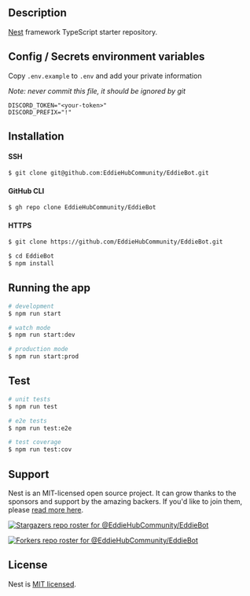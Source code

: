 ## Description

[Nest](https://github.com/nestjs/nest) framework TypeScript starter repository.

## Config / Secrets environment variables

Copy `.env.example` to `.env` and add your private information

*Note: never commit this file, it should be ignored by git*

```
DISCORD_TOKEN="<your-token>"
DISCORD_PREFIX="!"
```

## Installation

#### SSH

```bash
$ git clone git@github.com:EddieHubCommunity/EddieBot.git
```

#### GitHub CLI

```bash
$ gh repo clone EddieHubCommunity/EddieBot
```

#### HTTPS

```bash
$ git clone https://github.com/EddieHubCommunity/EddieBot.git
```


```bash
$ cd EddieBot
$ npm install
```

## Running the app

```bash
# development
$ npm run start

# watch mode
$ npm run start:dev

# production mode
$ npm run start:prod
```

## Test

```bash
# unit tests
$ npm run test

# e2e tests
$ npm run test:e2e

# test coverage
$ npm run test:cov
```

## Support

Nest is an MIT-licensed open source project. It can grow thanks to the sponsors and support by the amazing backers. If you'd like to join them, please [read more here](https://docs.nestjs.com/support).

[![Stargazers repo roster for @EddieHubCommunity/EddieBot](https://reporoster.com/stars/EddieHubCommunity/EddieBot)](https://github.com/EddieHubCommunity/EddieBot/stargazers)

[![Forkers repo roster for @EddieHubCommunity/EddieBot](https://reporoster.com/forks/EddieHubCommunity/EddieBot)](https://github.com/EddieHubCommunity/EddieBot/network/members)


## License

Nest is [MIT licensed](LICENSE).
